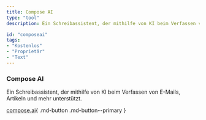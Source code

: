 ```yaml
---
title: Compose AI
type: "tool"
description: Ein Schreibassistent, der mithilfe von KI beim Verfassen von E-Mails, Artikeln und mehr unterstützt.

id: "composeai"
tags:
- "Kostenlos"
- "Proprietär"
- "Text"
---
```


### Compose AI

Ein Schreibassistent, der mithilfe von KI beim Verfassen von E-Mails, Artikeln und mehr unterstützt.

[compose.ai](https://compose.ai/){ .md-button .md-button--primary } 
